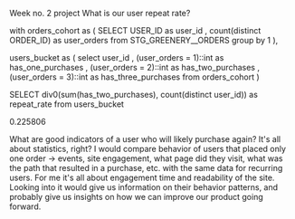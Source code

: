 Week no. 2 project
What is our user repeat rate?

with orders_cohort as (
    SELECT
        USER_ID as user_id
        , count(distinct ORDER_ID) as user_orders
    from STG_GREENERY__ORDERS
    group by 1
),

users_bucket as (
    select 
        user_id
        , (user_orders = 1)::int as has_one_purchases
        , (user_orders = 2)::int as has_two_purchases
        , (user_orders = 3)::int as has_three_purchases
    from orders_cohort
)

SELECT div0(sum(has_two_purchases), count(distinct user_id)) as repeat_rate
from users_bucket

0.225806

What are good indicators of a user who will likely purchase again?
It's all about statistics, right?
I would compare behavior of users that placed only one order -> events, site engagement, what page did they visit, what was the path that resulted in a purchase, etc. with the same data for recurring users.
For me it's all about engagement time and readability of the site. Looking into it would give us information on their behavior patterns, and probably give us insights on how we can improve our product going forward.


